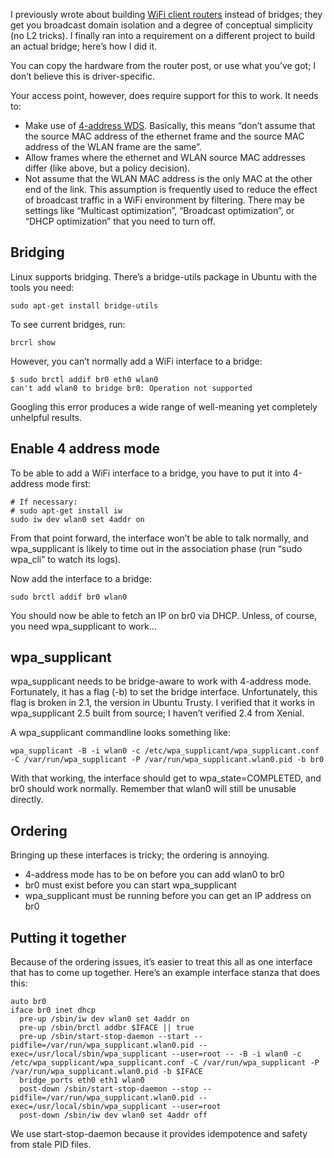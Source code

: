 <!--# set var="title" value="WiFi bridging redux" -->
<!--# set var="date" value="2016-05-17" -->

<!--# include file="include/top.html" -->

I previously wrote about building [WiFi client routers](2016-03-13-wifi-client-router-setup.html) instead of bridges; they get you broadcast domain isolation and a degree of conceptual simplicity (no L2 tricks). I finally ran into a requirement on a different project to build an actual bridge; here’s how I did it.

You can copy the hardware from the router post, or use what you’ve got; I don’t believe this is driver-specific.

Your access point, however, does require support for this to work. It needs to:

* Make use of [4-address WDS](http://madwifi-project.org/wiki/AboutWDS). Basically, this means “don’t assume that the source MAC address of the ethernet frame and the source MAC address of the WLAN frame are the same”.
* Allow frames where the ethernet and WLAN source MAC addresses differ (like above, but a policy decision).
* Not assume that the WLAN MAC address is the only MAC at the other end of the link. This assumption is frequently used to reduce the effect of broadcast traffic in a WiFi environment by filtering. There may be settings like “Multicast optimization”, “Broadcast optimization”, or “DHCP optimization” that you need to turn off.

## Bridging

Linux supports bridging. There’s a bridge-utils package in Ubuntu with the tools you need:

    sudo apt-get install bridge-utils

To see current bridges, run:

    brcrl show

However, you can’t normally add a WiFi interface to a bridge:

    $ sudo brctl addif br0 eth0 wlan0
    can't add wlan0 to bridge br0: Operation not supported

Googling this error produces a wide range of well-meaning yet completely unhelpful results.

## Enable 4 address mode

To be able to add a WiFi interface to a bridge, you have to put it into 4-address mode first:

    # If necessary:
    # sudo apt-get install iw
    sudo iw dev wlan0 set 4addr on

From that point forward, the interface won’t be able to talk normally, and wpa\_supplicant is likely to time out in the association phase (run “sudo wpa\_cli” to watch its logs).

Now add the interface to a bridge:

    sudo brctl addif br0 wlan0

You should now be able to fetch an IP on br0 via DHCP. Unless, of course, you need wpa\_supplicant to work…

## wpa\_supplicant

wpa\_supplicant needs to be bridge-aware to work with 4-address mode. Fortunately, it has a flag (-b) to set the bridge interface. Unfortunately, this flag is broken in 2.1, the version in Ubuntu Trusty. I verified that it works in wpa\_supplicant 2.5 built from source; I haven’t verified 2.4 from Xenial.

A wpa\_supplicant commandline looks something like:

    wpa_supplicant -B -i wlan0 -c /etc/wpa_supplicant/wpa_supplicant.conf -C /var/run/wpa_supplicant -P /var/run/wpa_supplicant.wlan0.pid -b br0

With that working, the interface should get to wpa\_state=COMPLETED, and br0 should work normally. Remember that wlan0 will still be unusable directly.

## Ordering

Bringing up these interfaces is tricky; the ordering is annoying.

* 4-address mode has to be on before you can add wlan0 to br0
* br0 must exist before you can start wpa\_supplicant
* wpa\_supplicant must be running before you can get an IP address on br0

## Putting it together

Because of the ordering issues, it’s easier to treat this all as one interface that has to come up together. Here’s an example interface stanza that does this:

    auto br0
    iface br0 inet dhcp
      pre-up /sbin/iw dev wlan0 set 4addr on
      pre-up /sbin/brctl addbr $IFACE || true
      pre-up /sbin/start-stop-daemon --start --pidfile=/var/run/wpa_supplicant.wlan0.pid --exec=/usr/local/sbin/wpa_supplicant --user=root -- -B -i wlan0 -c /etc/wpa_supplicant/wpa_supplicant.conf -C /var/run/wpa_supplicant -P /var/run/wpa_supplicant.wlan0.pid -b $IFACE
      bridge_ports eth0 eth1 wlan0
      post-down /sbin/start-stop-daemon --stop --pidfile=/var/run/wpa_supplicant.wlan0.pid --exec=/usr/local/sbin/wpa_supplicant --user=root
      post-down /sbin/iw dev wlan0 set 4addr off

We use start-stop-daemon because it provides idempotence and safety from stale PID files.

<!--# include file="include/bottom.html" -->
